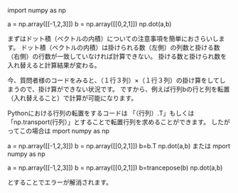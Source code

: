 import numpy as np

a = np.array([[-1,2,3]])
b = np.array([[0,2,1]])
np.dot(a,b)

まずはドット積（ベクトルの内積）についての注意事項を簡単におさらいします。
ドット積（ベクトルの内積）は掛けられる数（左側）の列数と掛ける数（右側）の行数が一致していなければ計算できない。
掛ける数と掛けられ数を入れ替えると計算結果が変わる。

今、質問者様のコードをみると、（１行３列）×（１行３列）の掛け算をしてしまうので、掛け算ができない状況です。
ですから、例えば行列bの行と列を転置（入れ替えること）で計算が可能になります。

Pythonにおける行列の転置をするコードは
「（行列）.T」もしくは「np.transport(行列）」とすることで転置行列を求めることができます。
したがってこの場合は
mport numpy as np

a = np.array([[-1,2,3]])
b = np.array([[0,2,1]])
b=b.T
np.dot(a,b)
または
mport numpy as np

a = np.array([[-1,2,3]])
b = np.array([[0,2,1]])
b=trancepose(b)
np.dot(a,b)

とすることでエラーが解消されます。

